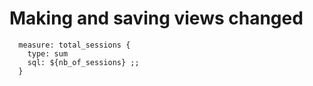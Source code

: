 # Making and saving views changed

```
  measure: total_sessions { 
    type: sum 
    sql: ${nb_of_sessions} ;; 
  }
```